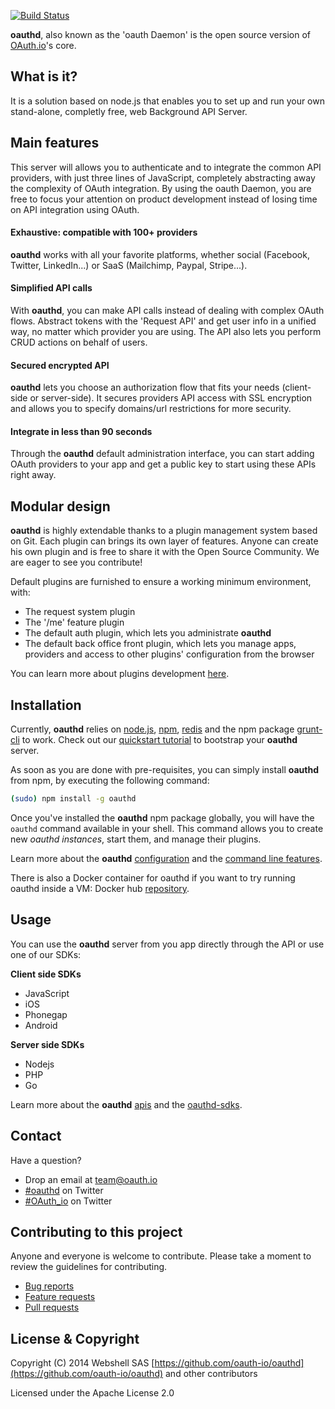[![Build Status](https://travis-ci.org/oauth-io/oauthd.svg?branch=develop)](https://travis-ci.org/oauth-io/oauthd)

**oauthd**, also known as the 'oauth Daemon' is the open source version of 
[OAuth.io](https://oauth.io)'s core. 

## What is it?

It is a solution based on node.js that enables you to set 
up and run your own stand-alone, completly free, web Background API Server. 

## Main features

This server will allows you to authenticate and to integrate the common API 
providers, with just three lines of JavaScript, completely abstracting away 
the complexity of OAuth integration. 
By using the oauth Daemon, you are free to focus your attention on product 
development instead of losing time on API integration using OAuth. 

#### Exhaustive: compatible with 100+ providers
**oauthd** works with all your favorite platforms, whether social (Facebook, 
Twitter, LinkedIn...) or SaaS (Mailchimp, Paypal, Stripe...). 
#### Simplified API calls
With **oauthd**, you can make API calls instead of dealing with complex OAuth flows. 
Abstract tokens with the 'Request API' and get user info in a unified way, 
no matter which provider you are using. The API also lets you perform CRUD 
actions on behalf of users.
#### Secured encrypted API
**oauthd** lets you choose an authorization flow that fits your needs (client-side 
or server-side). It secures providers API access with SSL encryption and allows 
you to specify domains/url restrictions for more security. 
#### Integrate in less than 90 seconds
Through the **oauthd** default administration interface, you can start adding OAuth 
providers to your app and  get a public key to start using these APIs 
right away.

## Modular design

**oauthd** is highly extendable thanks to a plugin management system based on Git. 
Each plugin can brings its own layer of features. 
Anyone can create his own plugin and is free to share it with the Open Source Community. 
We are eager to see you contribute!

Default plugins are furnished to ensure a working minimum environment, with:
- The request system plugin
- The '/me' feature plugin
- The default auth plugin, which lets you administrate **oauthd**
- The default back office front plugin, which lets you manage apps, providers and access to other plugins' configuration from the browser

You can learn more about plugins development
[here](https://github.com/oauth-io/oauthd/wiki/Plugins-development).

## Installation

Currently, **oauthd** relies on [node.js](http://nodejs.org/), [npm](https://www.npmjs.org/), [redis](http://redis.io/) and the npm package [grunt-cli](https://www.npmjs.org/package/grunt-cli) to work.
Check out our [quickstart tutorial](https://github.com/oauth-io/oauthd/wiki/Quickstart) to bootstrap your **oauthd** server.

As soon as you are done with pre-requisites, you can simply install **oauthd** from npm, by executing the following command:

```sh
(sudo) npm install -g oauthd
```

Once you've installed the **oauthd** npm package globally, you will have the 
`oauthd` command available in your shell. This command allows you to create 
new *oauthd instances*, start them, and manage their plugins.

Learn more about the **oauthd** 
[configuration](https://github.com/oauth-io/oauthd/wiki/Configuration) and the 
[command line features](https://github.com/oauth-io/oauthd/wiki/Command-Line-Interface).

There is also a Docker container for oauthd if you want to try running oauthd inside a VM:
Docker hub [repository](https://registry.hub.docker.com/u/vinc/oauthd-instance/).

## Usage

You can use the **oauthd** server from you app directly through the API or use one
of our SDKs:

**Client side SDKs**
- JavaScript
- iOS
- Phonegap
- Android

**Server side SDKs**
- Nodejs
- PHP
- Go

Learn more about the **oauthd** 
[apis](https://github.com/oauth-io/oauthd/wiki/API) and the 
[oauthd-sdks](https://github.com/oauth-io/oauthd/wiki/Server-and-client-side-SDKs).

## Contact

Have a question?

- Drop an email at team@oauth.io
- [#oauthd](https://twitter.com/oauthd) on Twitter
- [#OAuth_io](https://twitter.com/OAuth_io) on Twitter

## Contributing to this project

Anyone and everyone is welcome to contribute. Please take a moment to review the guidelines for contributing.

- [Bug reports](https://github.com/oauth-io/oauthd/issues)
- [Feature requests](https://github.com/oauth-io/oauthd/issues)
- [Pull requests](https://github.com/oauth-io/oauthd/pulls)

## License & Copyright

Copyright (C) 2014 Webshell SAS 
[https://github.com/oauth-io/oauthd](https://github.com/oauth-io/oauthd) and other contributors

Licensed under the Apache License 2.0
